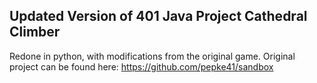 ## Updated Version of 401 Java Project Cathedral Climber

Redone in python, with modifications from the original game.
Original project can be found here: https://github.com/pepke41/sandbox
